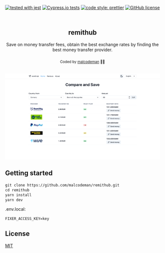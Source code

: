 <div align="center">

[![tested with jest](https://img.shields.io/badge/tested_with-jest-99424f.svg)](https://github.com/facebook/jest)
[![Cypress.io tests](https://img.shields.io/badge/cypress.io-tests-green.svg?style=flat-square)](https://cypress.io)
[![code style: prettier](https://img.shields.io/badge/code_style-prettier-ff69b4.svg)](https://github.com/prettier/prettier)
[![GitHub license](https://img.shields.io/badge/license-MIT-blue.svg)](https://github.com/malcodeman/remithub/blob/master/LICENSE)

</div>
<br />
<div align="center"><h2>remithub</h2></div>
<div align="center">Save on money transfer fees, obtain the best exchange rates by finding the best money transfer provider.</div>
<br />
<div align="center">
  <sub>Coded by <a href="https://malcodeman.com">malcodeman</a> 👨‍🚀</sub>
</div>
<br />

![Screenshot](readme/screenshot.png)

## Getting started

```
git clone https://github.com/malcodeman/remithub.git
cd remithub
yarn install
yarn dev
```

.env.local:

```
FIXER_ACCESS_KEY=key
```

## License

[MIT](./LICENSE)

